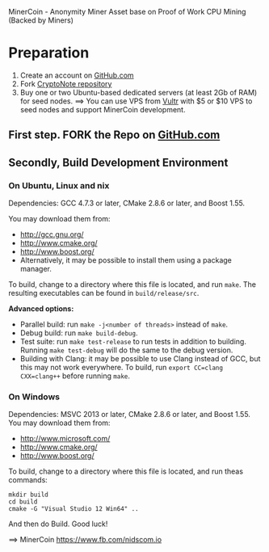MinerCoin - Anonymity Miner Asset base on Proof of Work CPU Mining (Backed by Miners)

# Preparation

1. Create an account on [GitHub.com](github.com)
2. Fork [CryptoNote repository](https://github.com/nidscom/minercoin)
3. Buy one or two Ubuntu-based dedicated servers (at least 2Gb of RAM) for seed nodes.
   ==> You can use VPS from [Vultr](https://www.vultr.com/?ref=7283997) with $5 or $10 VPS to seed nodes and support MinerCoin development.


## First step. FORK the Repo on [GitHub.com](https://github.com/nidscom/minercoin)

## Secondly, Build Development Environment 

### On Ubuntu, Linux and nix

Dependencies: GCC 4.7.3 or later, CMake 2.8.6 or later, and Boost 1.55.

You may download them from:

* http://gcc.gnu.org/
* http://www.cmake.org/
* http://www.boost.org/
* Alternatively, it may be possible to install them using a package manager.

To build, change to a directory where this file is located, and run `make`. The resulting executables can be found in `build/release/src`.

**Advanced options:**

* Parallel build: run `make -j<number of threads>` instead of `make`.
* Debug build: run `make build-debug`.
* Test suite: run `make test-release` to run tests in addition to building. Running `make test-debug` will do the same to the debug version.
* Building with Clang: it may be possible to use Clang instead of GCC, but this may not work everywhere. To build, run `export CC=clang CXX=clang++` before running `make`.

### On Windows
Dependencies: MSVC 2013 or later, CMake 2.8.6 or later, and Boost 1.55. You may download them from:

* http://www.microsoft.com/
* http://www.cmake.org/
* http://www.boost.org/

To build, change to a directory where this file is located, and run theas commands: 
```
mkdir build
cd build
cmake -G "Visual Studio 12 Win64" ..
```

And then do Build.
Good luck!

==> MinerCoin
https://www.fb.com/nidscom.io
